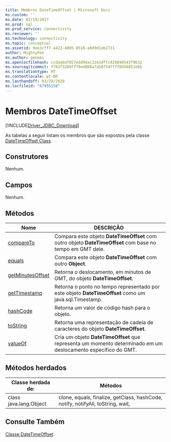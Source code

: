 ```yaml
---
title: Membros DateTimeOffset | Microsoft Docs
ms.custom: ''
ms.date: 01/19/2017
ms.prod: sql
ms.prod_service: connectivity
ms.reviewer: ''
ms.technology: connectivity
ms.topic: conceptual
ms.assetid: 9ee3cff7-a422-4805-8516-a8d9d1eb2731
author: MightyPen
ms.author: genemi
ms.openlocfilehash: ccdaa6df027edd9dac3243dffc420898543f9632
ms.sourcegitcommit: ff82f3260ff79ed860a7a58f54ff7f0594851e6b
ms.translationtype: HT
ms.contentlocale: pt-BR
ms.lasthandoff: 03/29/2020
ms.locfileid: "67955158"
---
```

# <a name="datetimeoffset-members"></a>Membros DateTimeOffset
[!INCLUDE[Driver_JDBC_Download](../../../includes/driver_jdbc_download.md)]

  As tabelas a seguir listam os membros que são expostos pela classe [DateTimeOffset Class](../../../connect/jdbc/reference/datetimeoffset-class.md).  
  
## <a name="constructors"></a>Construtores  
 Nenhum.  
  
## <a name="fields"></a>Campos  
 Nenhum.  
  
## <a name="methods"></a>Métodos  
  
|Nome|DESCRIÇÃO|  
|----------|-----------------|  
|[compareTo](../../../connect/jdbc/reference/compareto-method-datetimeoffset.md)|Compara este objeto **DateTimeOffset** com outro objeto **DateTimeOffset** com base no tempo em GMT dele.|  
|[equals](../../../connect/jdbc/reference/equals-method-datetimeoffset.md)|Compara este objeto **DateTimeOffset** com outro **Object**.|  
|[getMinutesOffset](../../../connect/jdbc/reference/getminutesoffset-method-datetimeoffset.md)|Retorna o deslocamento, em minutos de GMT, do objeto **DateTimeOffset**.|  
|[getTimestamp](../../../connect/jdbc/reference/gettimestamp-method-datetimeoffset.md)|Retorna o ponto no tempo representado por este objeto **DateTimeOffset** como um java.sql.Timestamp.|  
|[hashCode](../../../connect/jdbc/reference/hashcode-method-datetimeoffset.md)|Retorna um valor de código hash para o objeto.|  
|[toString](../../../connect/jdbc/reference/tostring-method-datetimeoffset.md)|Retorna uma representação de cadeia de caracteres do objeto **DateTimeOffset**.|  
|[valueOf](../../../connect/jdbc/reference/valueof-method-datetimeoffset.md)|Cria um objeto **DateTimeOffset** que representa um momento determinado em um deslocamento específico do GMT.|  
  
## <a name="inherited-methods"></a>Métodos herdados  
  
|Classe herdada de:|Métodos|  
|---------------------------|-------------|  
|class java.lang.Object|clone, equals, finalize, getClass, hashCode, notify, notifyAll, toString, wait,|  
  
## <a name="see-also"></a>Consulte Também  
 [Classe DateTimeOffset](../../../connect/jdbc/reference/datetimeoffset-class.md)  
  
  
